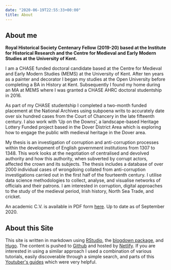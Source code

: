 ```yaml
---
date: "2020-06-19T22:55:33+00:00"
title: About
---
```


## About me
**Royal Historical Society Centenary Fellow (2019-20) based at the Institute for Historical Research and the Centre for Medieval and Early Modern Studies at the University of Kent.**

I am a CHASE funded doctoral candidate based at the Centre for Medieval and Early Modern Studies (MEMS) at the University of Kent. After ten years as a painter and decorator I began my studies at the Open University before completing a BA in History at Kent. Subsequently I found my home during an MA at MEMS where I was granted a CHASE AHRC doctoral studentship in 2016.

As part of my CHASE studentship I completed a two-month funded placement at the National Archives using subpoena writs to accurately date over six hundred cases from the Court of Chancery in the late fifteenth century. I also work with ‘Up on the Downs’, a landscape-based Heritage Lottery Funded project based in the Dover District Area which is exploring how to engage the public with medieval heritage in the Dover area. 

My thesis is an investigation of corruption and anti-corruption processes within the development of English government institutions from 1307 to 1348. This work looks at the negotiation of centralised and devolved authority and how this authority, when subverted by corrupt actors, affected the crown and its subjects. The thesis includes a database of over 2000 individual cases of wrongdoing collated from anti-corruption investigations carried out in the first half of the fourteenth century. I utilise data science methodologies to collect, analyse, and visualise networks of officials and their patrons. I am interested in corruption, digital approaches to the study of the medieval period, Irish history, North Sea Trade, and cricket. 

An academic C.V. is available in PDF form [here](Jack_Newman_CV.pdf). Up to date as of September 2020.

## About this Site
This site is written in markdown using [RStudio](https://rstudio.com/), the [blogdown package](https://bookdown.org/yihui/blogdown/), and [Hugo](https://gohugo.io/). The content is pushed to [Github](https://github.com/) and hosted by [Netlify](https://www.netlify.com/). If you are interested in using a similar approach I used a combination of various tutorials, easily discoverable through a simple search, and parts of this [Youtuber's guides](https://www.youtube.com/playlist?list=PL-Kz5P-mYdMgAJDmRJquyMHfdaIOD-3oj) which were very helpful.